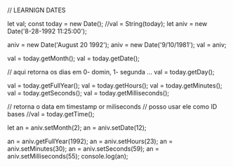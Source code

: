 // LEARNIGN DATES 

let val;
const today = new Date();
//val = String(today);
let aniv = new Date('8-28-1992 11:25:00');

aniv = new Date('August 20 1992');
aniv = new Date('9/10/1981');
val = aniv;

val = today.getMonth();
val = today.getDate();

// aqui retorna os dias em 0- domin, 1- segunda ... 
val = today.getDay(); 

val = today.getFullYear();
val = today.getHours();
val = today.getMinutes();
val = today.getSeconds();
val = today.getMilliseconds();

 // retorna o data em timestamp or miliseconds
 // posso usar ele como ID bases
//val = today.getTime();

let an = aniv.setMonth(2);
an = aniv.setDate(12);

an = aniv.getFullYear(1992);
an = aniv.setHours(23); 
an = aniv.setMinutes(30);
an = aniv.setSeconds(59);
an = aniv.setMilliseconds(55);
console.log(an);